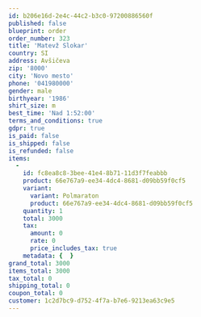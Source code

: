 ```yaml
---
id: b206e16d-2e4c-44c2-b3c0-97200886560f
published: false
blueprint: order
order_number: 323
title: 'Matevž Slokar'
country: SI
address: Avšičeva
zip: '8000'
city: 'Novo mesto'
phone: '041980000'
gender: male
birthyear: '1986'
shirt_size: m
best_time: 'Nad 1:52:00'
terms_and_conditions: true
gdpr: true
is_paid: false
is_shipped: false
is_refunded: false
items:
  -
    id: fc8ea8c8-3bee-41e4-8b71-11d3f7feabbb
    product: 66e767a9-ee34-4dc4-8681-d09bb59f0cf5
    variant:
      variant: Polmaraton
      product: 66e767a9-ee34-4dc4-8681-d09bb59f0cf5
    quantity: 1
    total: 3000
    tax:
      amount: 0
      rate: 0
      price_includes_tax: true
    metadata: {  }
grand_total: 3000
items_total: 3000
tax_total: 0
shipping_total: 0
coupon_total: 0
customer: 1c2d7bc9-d752-4f7a-b7e6-9213ea63c9e5
---
```

